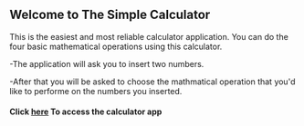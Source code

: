 ## Welcome to The Simple Calculator

This is the easiest and most reliable calculator application.
You can do the four basic mathematical operations using this calculator.


-The application will ask you to insert two numbers.

-After that you will be asked to choose the mathmatical operation 
 that you'd like to performe on the numbers you inserted.
 

#### Click [here](https://repl.it/@imad97/Final-App-Project) To access the calculator app
  
